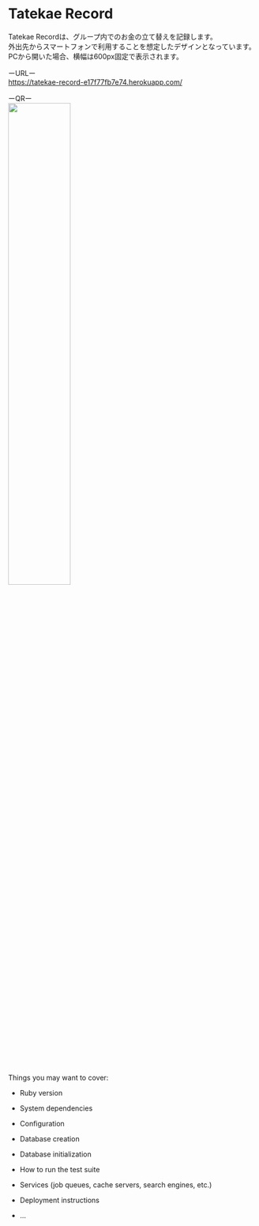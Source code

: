 # Tatekae Record

Tatekae Recordは、グループ内でのお金の立て替えを記録します。  
外出先からスマートフォンで利用することを想定したデザインとなっています。  
PCから開いた場合、横幅は600px固定で表示されます。  

ーURLー  
https://tatekae-record-e17f77fb7e74.herokuapp.com/

ーQRー  
<img src="{https://github.com/user-attachments/assets/7f410e12-62c4-4b91-8111-5e1d360114f2}" width="50%" />　　

Things you may want to cover:

* Ruby version

* System dependencies

* Configuration

* Database creation

* Database initialization

* How to run the test suite

* Services (job queues, cache servers, search engines, etc.)

* Deployment instructions

* ...
